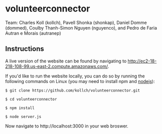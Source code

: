 # volunteerconnector

Team: Charles Koll (kollch), Pavell Shonka (shonkap), Daniel Domme (dommed), Coulby Thanh-Simon Nguyen (nguyenco), and Pedro de Faria Autran e Morais (autranep)

## Instructions
A live version of the website can be found by navigating to http://ec2-18-218-108-99.us-east-2.compute.amazonaws.com/.

If you'd like to run the website locally, you can do so by running the following commands on Linux (you may need to install npm and [nodejs](https://nodejs.org/)):

```$ git clone https://github.com/kollch/volunteerconnector.git```

```$ cd volunteerconnector```

```$ npm install```

```$ node server.js```

Now navigate to http://localhost:3000 in your web broswer.

